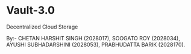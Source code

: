 # Vault-3.0
Decentralized Cloud Storage

By:-
CHETAN HARSHIT SINGH  (2028017), 
SOOGATO ROY  (2028034),
AYUSHI SUBHADARSHINI  (2028053), 
PRABHUDATTA BARIK  (2028170).







